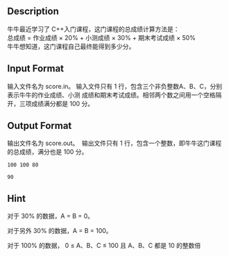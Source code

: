 ## Description

<p>牛牛最近学习了 C++入门课程，这门课程的总成绩计算方法是：<br />总成绩 = 作业成绩 × 20% + 小测成绩 × 30% + 期末考试成绩 × 50%<br />牛牛想知道，这门课程自己最终能得到多少分。<br /></p>

## Input Format

<p>输入文件名为 score.in。 输入文件只有 1 行，包含三个非负整数A、B、C，分别表示牛牛的作业成绩、小测 成绩和期末考试成绩。相邻两个数之间用一个空格隔开，三项成绩满分都是 100 分。<br /></p>

## Output Format

<p>输出文件名为 score.out。  输出文件只有 1 行，包含一个整数，即牛牛这门课程的总成绩，满分也是 100 分。<br /></p>

```input1
100 100 80 
```
```output1
90
```
## Hint

<p>对于 30% 的数据，A = B = 0。</p><p>对于另外 30% 的数据，A = B = 100。</p><p>对于 100% 的数据， 0 ≤ A、B、C ≤ 100 且 A、B、C 都是 10 的整数倍</p>
